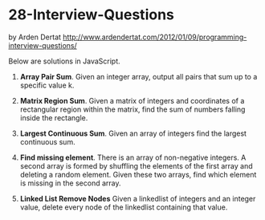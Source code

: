 # 28-Interview-Questions 
by Arden Dertat 
http://www.ardendertat.com/2012/01/09/programming-interview-questions/

Below are solutions in JavaScript.

1. **Array Pair Sum**.
Given an integer array, output all pairs that sum up to a specific value k.

2. **Matrix Region Sum**.
Given a matrix of integers and coordinates of a rectangular region within the
matrix, find the sum of numbers falling inside the rectangle.

3. **Largest Continuous Sum**. 
Given an array of integers find the largest continuous sum.

4. **Find missing element**. 
There is an array of non-negative integers. A second array is formed by 
shuffling the elements of the first array and deleting a random element.
Given these two arrays, find which element is missing in the second array.

5. **Linked List Remove Nodes**
Given a linkedlist of integers and an integer value, delete every node 
of the linkedlist containing that value.